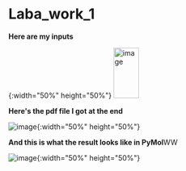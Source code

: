 # Laba_work_1
**Here are my inputs**

![](){:width="50%" height="50%"}
<img src="https://github.com/Macarchic/Laba_work_1/assets/151094507/46226a2c-2d4c-4c2c-8b30-e3c7ead44c68" alt="image" width="50" height="100">

**Here's the pdf file I got at the end**

![image](https://github.com/Macarchic/Laba_work_1/assets/151094507/fb4e782e-f3ab-4e85-bd80-4e297fc4d61c){:width="50%" height="50%"}


**And this is what the result looks like in PyMol**WW

![image](https://github.com/Macarchic/Laba_work_1/assets/151094507/f2b09b47-7fa3-4e4d-bdd4-b23e26f195b4){:width="50%" height="50%"}
